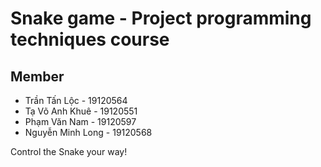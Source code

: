 # Snake game - Project programming techniques course
## Member

* Trần Tấn Lộc - 19120564
* Tạ Võ Anh Khuê - 19120551
* Phạm Văn Nam - 19120597
* Nguyễn Minh Long - 19120568

Control the Snake your way!

